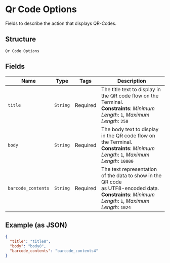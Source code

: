 
# Qr Code Options

Fields to describe the action that displays QR-Codes.

## Structure

`Qr Code Options`

## Fields

| Name | Type | Tags | Description |
|  --- | --- | --- | --- |
| `title` | `String` | Required | The title text to display in the QR code flow on the Terminal.<br>**Constraints**: *Minimum Length*: `1`, *Maximum Length*: `250` |
| `body` | `String` | Required | The body text to display in the QR code flow on the Terminal.<br>**Constraints**: *Minimum Length*: `1`, *Maximum Length*: `10000` |
| `barcode_contents` | `String` | Required | The text representation of the data to show in the QR code<br>as UTF8-encoded data.<br>**Constraints**: *Minimum Length*: `1`, *Maximum Length*: `1024` |

## Example (as JSON)

```json
{
  "title": "title8",
  "body": "body8",
  "barcode_contents": "barcode_contents4"
}
```

